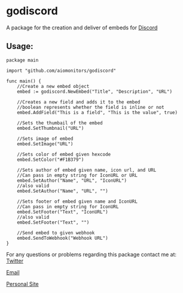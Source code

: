 # godiscord

A package for the creation and deliver of embeds for [Discord](https://discord.com)

## Usage:
```golang
package main

import "github.com/aiomonitors/godiscord"

func main() {
    //Create a new embed object
    embed := godiscord.NewEmbed("Title", "Description", "URL")

    //Creates a new field and adds it to the embed
    //boolean represents whether the field is inline or not
    embed.AddField("This is a field", "This is the value", true)

    //Sets the thumbail of the embed
    embed.SetThumbnail("URL")

    //Sets image of embed
    embed.SetImage("URL")

    //Sets color of embed given hexcode
    embed.SetColor("#F1B379")

    //Sets author of embed given name, icon url, and URL
    //Can pass in empty string for IconURL or URL
    embed.SetAuthor("Name", "URL", "IconURL") 
    //also valid
    embed.SetAuthor("Name", "URL", "") 

    //Sets footer of embed given name and IconURL
    //Can pass in empty string for IconURL
    embed.SetFooter("Text", "IconURL")
    //also valid
    embed.SetFooter("Text", "")

    //Send embed to given webhook
    embed.SendToWebhook("Webhook URL")
}
```

For any questions or problems regarding this package contact me at:
[Twitter](https://twitter.com/aiomonitors)

[Email](mailto:navr@discoders.us)

[Personal Site](http://navrxo.com)